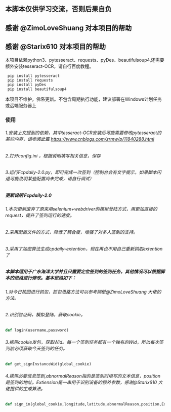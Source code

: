 
## 本脚本仅供学习交流，否则后果自负
## 感谢 @ZimoLoveShuang 对本项目的帮助
## 感谢 @Starix610 对本项目的帮助

本项目依赖python3、pytesseract、requests、pyDes、beautifulsoup4,还需要额外安装tesseract-OCR，请自行百度教程。
```
 pip install pytesseract
 pip install requests
 pip install pyDes
 pip install beautifulsoup4
```
本项目不维护，佛系更新。不包含周期执行功能，建议部署在Windows计划任务或远端服务器上  

### 使用
###### 1.安装上文提到的依赖，其中tesseract-OCR安装后可能需要修改pytesseract的某些内容，请参阅此篇 https://www.cnblogs.com/zrmw/p/11840288.html 
###### 2.打开config.ini ，根据说明填写相关信息，保存
###### 3.运行Fcpdaily-2.0.py，即可完成一次签到（控制台会有文字提示，如果脚本闪退可能说明某些配置尚未完成，请自行调试）


##### 更新说明 Fcpdaily-2.0
###### 1.本次更新废弃了原来用selenium+webdriver的模拟登陆方式，用更加直接的request，提升了签到运行的速度。
###### 2.采用配置文件的方式，降低了耦合度，增强了对多人签到的支持。
###### 3.采用了加密算法生成cpdaily-extention，现在再也不用自己重新抓取extention了

##### 本脚本适用于广东海洋大学并且只需要定位签到的签到任务，其他情况可以根据脚本的思路进行修改。基本思路如下：
###### 1.对今日校园进行抓包，抓包思路方法可以参考隔壁@ZimoLoveShuang 大佬的方法。
###### 2.识别验证码，模拟登陆，获取cookie。
```python
def login(username,password)
```
###### 3.携带cookie发包，获取Wid。每一个签到任务都有一个独有的Wid，所以每次签到前必须获取今天签到的任务。
```python
def get_signInstanceWid(global_cookie)
```
###### 4.携带必要信息签到,abnormalReason指的是签到时填写的文本信息，position是签到的地址。Extiension是一串用于识别设备的额外参数，感谢@Starix610 大佬提供的生成算法。
```python
def sign_in(global_cookie,longitude,latitude,abnormalReason,position,Extension)
```

